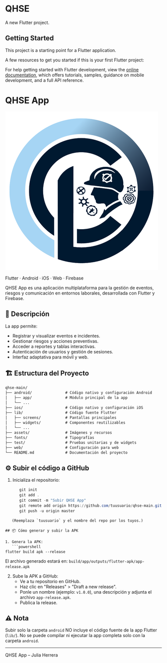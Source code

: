 # QHSE

A new Flutter project.

## Getting Started

This project is a starting point for a Flutter application.

A few resources to get you started if this is your first Flutter project:


For help getting started with Flutter development, view the
[online documentation](https://docs.flutter.dev/), which offers tutorials,
samples, guidance on mobile development, and a full API reference.

# QHSE App

![QHSE Logo](assets/logoqhse.png)

Flutter · Android · iOS · Web · Firebase

QHSE App es una aplicación multiplataforma para la gestión de eventos, riesgos y comunicación en entornos laborales, desarrollada con Flutter y Firebase.

## 📱 Descripción

La app permite:
- Registrar y visualizar eventos e incidentes.
- Gestionar riesgos y acciones preventivas.
- Acceder a reportes y tablas interactivas.
- Autenticación de usuarios y gestión de sesiones.
- Interfaz adaptativa para móvil y web.

## 🏗️ Estructura del Proyecto

```
qhse-main/
├── android/               # Código nativo y configuración Android
│   ├── app/               # Módulo principal de la app
│   └── ...
├── ios/                   # Código nativo y configuración iOS
├── lib/                   # Código fuente Flutter
│   ├── screens/           # Pantallas principales
│   ├── widgets/           # Componentes reutilizables
│   └── ...
├── assets/                # Imágenes y recursos
├── fonts/                 # Tipografías
├── test/                  # Pruebas unitarias y de widgets
├── web/                   # Configuración para web
└── README.md              # Documentación del proyecto
```

## ⚙️ Subir el código a GitHub

1. Inicializa el repositorio:
   ```powershell
      git init
      git add .
      git commit -m "Subir QHSE App"
      git remote add origin https://github.com/tuusuario/qhse-main.git
      git push -u origin master
```
   (Reemplaza `tuusuario` y el nombre del repo por los tuyos.)

## 📦 Cómo generar y subir la APK

1. Genera la APK:
   ```powershell
flutter build apk --release
```
   El archivo generado estará en:
   `build/app/outputs/flutter-apk/app-release.apk`

2. Sube la APK a GitHub:
   - Ve a tu repositorio en GitHub.
   - Haz clic en "Releases" > "Draft a new release".
   - Ponle un nombre (ejemplo: `v1.0.0`), una descripción y adjunta el archivo `app-release.apk`.
   - Publica la release.

## ⚠️ Nota

Subir solo la carpeta `android` NO incluye el código fuente de la app Flutter (`lib/`).
No se puede compilar ni ejecutar la app completa solo con la carpeta `android`.

---
QHSE App – Julia Herrera

